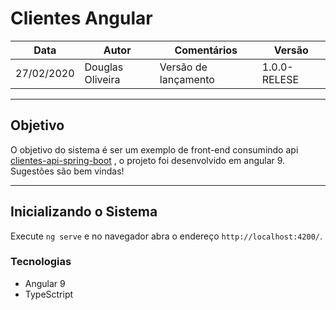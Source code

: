 # Clientes Angular

| Data | Autor | Comentários | Versão |
| --- | --- | --- | --- |
| 27/02/2020 | Douglas Oliveira  | Versão de lançamento | 1.0.0-RELESE |

---

## Objetivo

O objetivo do sistema é ser um exemplo de front-end consumindo api [clientes-api-spring-boot](https://github.com/DouglasOliveira10/clientes-api-spring-boot) , o projeto foi desenvolvido em angular 9. Sugestões são bem vindas!

---

## Inicializando o Sistema

Execute `ng serve` e no navegador abra o endereço `http://localhost:4200/`. 

### Tecnologias

* Angular 9
* TypeSctript